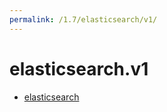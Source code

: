 ```yaml
---
permalink: /1.7/elasticsearch/v1/
---
```


# elasticsearch.v1



* [elasticsearch](elasticsearch.md)